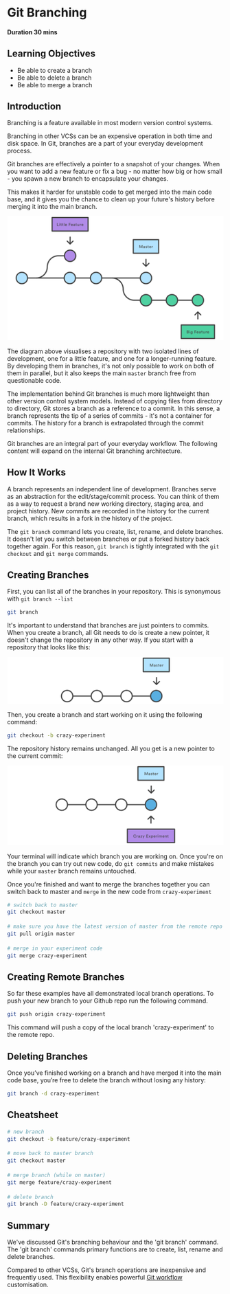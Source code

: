 # Git Branching

#### Duration 30 mins

## Learning Objectives

- Be able to create a branch
- Be able to delete a branch
- Be able to merge a branch

## Introduction

Branching is a feature available in most modern version control systems.

Branching in other VCSs can be an expensive operation in both time and disk space. In Git, branches are a part of your everyday development process.

Git branches are effectively a pointer to a snapshot of your changes. When you want to add a new feature or fix a bug - no matter how big or how small - you spawn a new branch to encapsulate your changes.

This makes it harder for unstable code to get merged into the main code base, and it gives you the chance to clean up your future's history before merging it into the main branch.

![Git branching](./img/01.svg)

The diagram above visualises a repository with two isolated lines of development, one for a little feature, and one for a longer-running feature. By developing them in branches, it's not only possible to work on both of them in parallel, but it also keeps the main <code>master</code> branch free from questionable code.

The implementation behind Git branches is much more lightweight than other version control system models. Instead of copying files from directory to directory, Git stores a branch as a reference to a commit. In this sense, a branch represents the tip of a series of commits - it's not a container for commits. The history for a branch is extrapolated through the commit relationships.

Git branches are an integral part of your everyday workflow. The following content will expand on the internal Git branching architecture.

## How It Works

 A branch represents an independent line of development. Branches serve as an abstraction for the edit/stage/commit process. You can think of them as a way to request a brand new working directory, staging area, and project history. New commits are recorded in the history for the current branch, which results in a fork in the history of the project.

 The `git branch` command lets you create, list, rename, and delete branches. It doesn't let you switch between branches or put a forked history back together again. For this reason, `git branch` is tightly integrated with the `git checkout` and `git merge` commands.

## Creating Branches

First, you can list all of the branches in your repository. This is synonymous with ```git branch --list```

```bash
git branch
```

It's important to understand that branches are just pointers to commits. When you create a branch, all Git needs to do is create a new pointer, it doesn't change the repository in any other way. If you start with a repository that looks like this:

![Master branch only](./img/master_branch_only.svg)

Then, you create a branch and start working on it using the following command:

```bash
git checkout -b crazy-experiment
```

The repository history remains unchanged. All you get is a new pointer to the current commit:

![Master branch only](./img/03.svg)

Your terminal will indicate which branch you are working on. Once you're on the branch you can try out new code, do `git commits` and make mistakes while your `master` branch remains untouched.

Once you're finished and want to merge the branches together you can switch back to master and `merge` in the new code from `crazy-experiment`

```bash
# switch back to master
git checkout master

# make sure you have the latest version of master from the remote repo
git pull origin master

# merge in your experiment code
git merge crazy-experiment
```

## Creating Remote Branches

So far these examples have all demonstrated local branch operations. To push your new branch to your Github repo run the following command.

```bash
git push origin crazy-experiment
```

This command will push a copy of the local branch 'crazy-experiment' to the remote repo.

## Deleting Branches

 Once you’ve finished working on a branch and have merged it into the main code base, you’re free to delete the branch without losing any history:

```bash
git branch -d crazy-experiment
```

## Cheatsheet

```bash
# new branch
git checkout -b feature/crazy-experiment

# move back to master branch
git checkout master

# merge branch (while on master)
git merge feature/crazy-experiment

# delete branch
git branch -D feature/crazy-experiment
```

## Summary

We've discussed Git's branching behaviour and the 'git branch' command. The 'git branch' commands primary functions are to create, list, rename and delete branches.

Compared to other VCSs, Git's branch operations are inexpensive and frequently used. This flexibility enables powerful [Git workflow](https://www.atlassian.com/git/tutorials/comparing-workflows) customisation.

